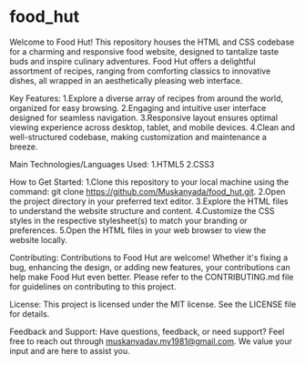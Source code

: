 # food_hut
Welcome to Food Hut! This repository houses the HTML and CSS codebase for a charming and responsive food website, designed to tantalize taste buds and inspire culinary adventures. Food Hut offers a delightful assortment of recipes, ranging from comforting classics to innovative dishes, all wrapped in an aesthetically pleasing web interface.

Key Features:
1.Explore a diverse array of recipes from around the world, organized for easy browsing.
2.Engaging and intuitive user interface designed for seamless navigation.
3.Responsive layout ensures optimal viewing experience across desktop, tablet, and mobile devices.
4.Clean and well-structured codebase, making customization and maintenance a breeze.

Main Technologies/Languages Used:
1.HTML5
2.CSS3

How to Get Started:
1.Clone this repository to your local machine using the command: git clone https://github.com/Muskanyada/food_hut.git.
2.Open the project directory in your preferred text editor.
3.Explore the HTML files to understand the website structure and content.
4.Customize the CSS styles in the respective stylesheet(s) to match your branding or preferences.
5.Open the HTML files in your web browser to view the website locally.

Contributing:
Contributions to Food Hut are welcome! Whether it's fixing a bug, enhancing the design, or adding new features, your contributions can help make Food Hut even better. Please refer to the CONTRIBUTING.md file for guidelines on contributing to this project.

License:
This project is licensed under the MIT license. See the LICENSE file for details.

Feedback and Support:
Have questions, feedback, or need support? Feel free to reach out through muskanyadav.my1981@gmail.com. We value your input and are here to assist you.

